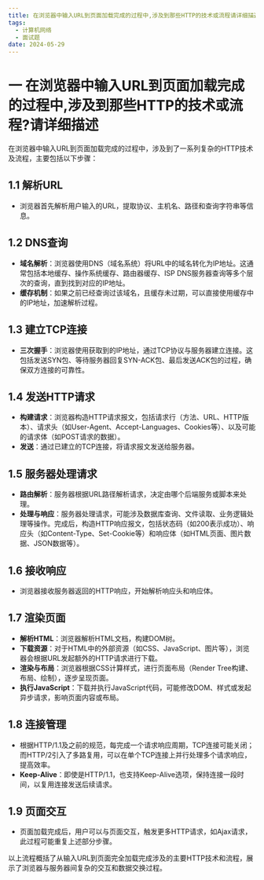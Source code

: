 ```yaml
---
title: 在浏览器中输入URL到页面加载完成的过程中,涉及到那些HTTP的技术或流程请详细描述
tags:
  - 计算机网络
  - 面试题
date: 2024-05-29
---
```

# 一 在浏览器中输入URL到页面加载完成的过程中,涉及到那些HTTP的技术或流程?请详细描述

在浏览器中输入URL到页面加载完成的过程中，涉及到了一系列复杂的HTTP技术及流程，主要包括以下步骤：

## 1.1 **解析URL**

- 浏览器首先解析用户输入的URL，提取协议、主机名、路径和查询字符串等信息。

## 1.2 **DNS查询**

- **域名解析**：浏览器使用DNS（域名系统）将URL中的域名转化为IP地址。这通常包括本地缓存、操作系统缓存、路由器缓存、ISP DNS服务器查询等多个层次的查询，直到找到对应的IP地址。
- **缓存机制**：如果之前已经查询过该域名，且缓存未过期，可以直接使用缓存中的IP地址，加速解析过程。

## 1.3 **建立TCP连接**

- **三次握手**：浏览器使用获取到的IP地址，通过TCP协议与服务器建立连接。这包括发送SYN包、等待服务器回复SYN-ACK包、最后发送ACK包的过程，确保双方连接的可靠性。

## 1.4 **发送HTTP请求**

- **构建请求**：浏览器构造HTTP请求报文，包括请求行（方法、URL、HTTP版本）、请求头（如User-Agent、Accept-Languages、Cookies等）、以及可能的请求体（如POST请求的数据）。
- **发送**：通过已建立的TCP连接，将请求报文发送给服务器。

## 1.5 **服务器处理请求**

- **路由解析**：服务器根据URL路径解析请求，决定由哪个后端服务或脚本来处理。
- **处理与响应**：服务器处理请求，可能涉及数据库查询、文件读取、业务逻辑处理等操作。完成后，构造HTTP响应报文，包括状态码（如200表示成功）、响应头（如Content-Type、Set-Cookie等）和响应体（如HTML页面、图片数据、JSON数据等）。

## 1.6 **接收响应**

- 浏览器接收服务器返回的HTTP响应，开始解析响应头和响应体。

## 1.7 **渲染页面**

- **解析HTML**：浏览器解析HTML文档，构建DOM树。
- **下载资源**：对于HTML中的外部资源（如CSS、JavaScript、图片等），浏览器会根据URL发起额外的HTTP请求进行下载。
- **渲染与布局**：浏览器根据CSS计算样式，进行页面布局（Render Tree构建、布局、绘制），逐步呈现页面。
- **执行JavaScript**：下载并执行JavaScript代码，可能修改DOM、样式或发起异步请求，影响页面内容或布局。

## 1.8 **连接管理**

- 根据HTTP/1.1及之前的规范，每完成一个请求响应周期，TCP连接可能关闭；而HTTP/2引入了多路复用，可以在单个TCP连接上并行处理多个请求响应，提高效率。
- **Keep-Alive**：即使是HTTP/1.1，也支持Keep-Alive选项，保持连接一段时间，以复用连接发送后续请求。

## 1.9 **页面交互**

- 页面加载完成后，用户可以与页面交互，触发更多HTTP请求，如Ajax请求，此过程可能重复上述部分步骤。

以上流程概括了从输入URL到页面完全加载完成涉及的主要HTTP技术和流程，展示了浏览器与服务器间复杂的交互和数据交换过程。

